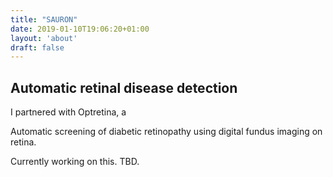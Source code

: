 ```yaml
---
title: "SAURON"
date: 2019-01-10T19:06:20+01:00
layout: 'about'
draft: false
---
```


## Automatic retinal disease detection

I partnered with Optretina, a 

Automatic screening of diabetic retinopathy using digital fundus imaging on retina.

Currently working on this. TBD.
